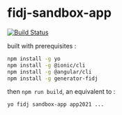 # fidj-sandbox-app

[![Build Status][travis-image]][travis-url]

[travis-image]: https://api.travis-ci.com/mlefree/fidj-sandbox-app.svg?branch=master
[travis-url]: https://travis-ci.com/github/mlefree/fidj-sandbox-app

built with prerequisites :
```bash
npm install -g yo
npm install -g @ionic/cli
npm install -g @angular/cli
npm install -g generator-fidj
```
then `npm run build`, an equivalent to :
```bash
yo fidj sandbox-app app2021 ...
```
